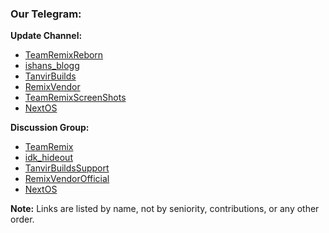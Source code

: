 ### Our Telegram:

**Update Channel:**
- [TeamRemixReborn](https://t.me/TeamRemixReborn)
- [ishans_blogg](https://t.me/ishans_blogg)
- [TanvirBuilds](https://t.me/TanvirBuilds)
- [RemixVendor](https://t.me/Gsi_index)
- [TeamRemixScreenShots](https://t.me/TeamRemixScreenShots)
- [NextOS](https://t.me/RedmiN11Pak)

**Discussion Group:**
- [TeamRemix](https://t.me/TeamRemix)
- [idk_hideout](https://t.me/idk_hideout)
- [TanvirBuildsSupport](https://t.me/TanvirBuildsSupport)
- [RemixVendorOfficial](https://t.me/RemixVendorOfficial)
- [NextOS](https://t.me/RN11PakCommunity)

**Note:** Links are listed by name, not by seniority, contributions, or any other order.

